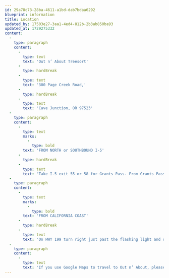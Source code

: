 ```yaml
---
id: 29a78c73-28ba-4611-a1bd-dab7bdaa6292
blueprint: information
title: Location
updated_by: 17503e27-3aa1-4ed4-812b-2b3ab850ba93
updated_at: 1729275332
content:
  -
    type: paragraph
    content:
      -
        type: text
        text: 'Out n’ About Treesort'
      -
        type: hardBreak
      -
        type: text
        text: '300 Page Creek Road,'
      -
        type: hardBreak
      -
        type: text
        text: 'Cave Junction, OR 97523'
  -
    type: paragraph
    content:
      -
        type: text
        marks:
          -
            type: bold
        text: 'FROM NORTH or SOUTHBOUND I-5'
      -
        type: hardBreak
      -
        type: text
        text: 'Take I-5 exit 55 or 58 for Grants Pass. From Grants Pass take Hwy 199 for 28 mi. to Cave Junction. South of Cave Junction, about 1/2 of a mile, take a left on Rockydale Road. Go 7.5 miles to the stop sign, this is Waldo Road, make a left. About a mile to the next stop sign, make a right on Takilma Road, in 2.5 miles you will see a sign for Out ‘n About on the left. Turn left and go about 1/4 mile, you will see mailboxes and 300 Page Creek Rd. Turn left on the gravel road and take it to the end.'
  -
    type: paragraph
    content:
      -
        type: text
        marks:
          -
            type: bold
        text: 'FROM CALIFORNIA COAST'
      -
        type: hardBreak
      -
        type: text
        text: 'On HWY 199 turn right just past the flashing light and old cop car at the O’Brien store onto O’Brien st. O’Brien street dead ends on Waldo Rd. Take a right onto Waldo Rd. Stay on Waldo for about 4 miles until you hit the stop sign at Takilma Rd. Make a right on Takilma Road, in 2.5 miles you will see Page Creek Road on the left, turn left and go about 1/4 mile, you will see mailboxes and 300 Page Creek Rd. turn left on the gravel road and take it to the end.'
  -
    type: paragraph
    content:
      -
        type: text
        text: 'If you use Google Maps to travel to Out n’ About, please note that it will direct you to turn one road too early. Continue past this road about .25 miles and you will see the main Out n About entrance indicated by a sign.'
---
```

